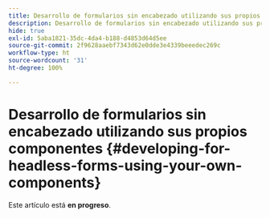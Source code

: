 ```yaml
---
title: Desarrollo de formularios sin encabezado utilizando sus propios componentes
description: Desarrollo de formularios sin encabezado utilizando sus propios componentes
hide: true
exl-id: 5aba1821-35dc-4da4-b188-d4853d64d5ee
source-git-commit: 2f9628aaebf7343d62e0dde3e4339beeedec269c
workflow-type: ht
source-wordcount: '31'
ht-degree: 100%

---
```


# Desarrollo de formularios sin encabezado utilizando sus propios componentes {#developing-for-headless-forms-using-your-own-components}

<span class="preview"> Este artículo está **en progreso**.</span>

